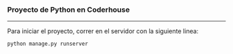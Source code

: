 ### Proyecto de Python en Coderhouse

---

Para iniciar el proyecto, correr en el servidor con la siguiente linea:

```python
python manage.py runserver
```
